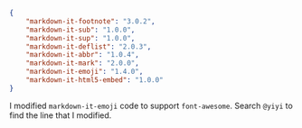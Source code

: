 ```json
{
    "markdown-it-footnote": "3.0.2",
    "markdown-it-sub": "1.0.0",
    "markdown-it-sup": "1.0.0",
    "markdown-it-deflist": "2.0.3",
    "markdown-it-abbr": "1.0.4",
    "markdown-it-mark": "2.0.0",
    "markdown-it-emoji": "1.4.0",
    "markdown-it-html5-embed": "1.0.0"
}
```

I modified `markdown-it-emoji` code to support `font-awesome`. Search `@yiyi` to find the line that I modified.   
